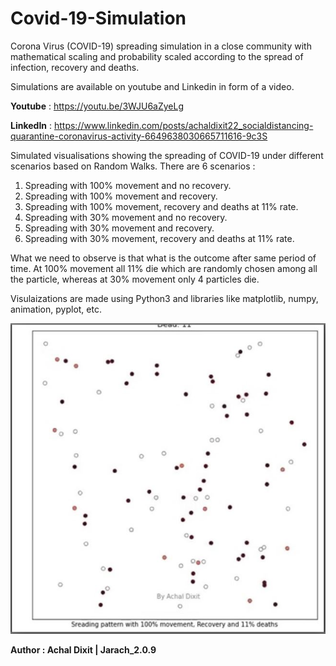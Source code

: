 # Covid-19-Simulation

Corona Virus (COVID-19) spreading simulation in a close community with mathematical scaling and probability scaled according to the spread of infection, recovery and deaths.

Simulations are available on youtube and Linkedin in form of a video. 

**Youtube**  : https://youtu.be/3WJU6aZyeLg

**LinkedIn** : https://www.linkedin.com/posts/achaldixit22_socialdistancing-quarantine-coronavirus-activity-6649638030665711616-9c3S

Simulated visualisations showing the spreading of COVID-19 under different scenarios based on Random Walks.
There are 6 scenarios : 
  1. Spreading with 100% movement and no recovery.
  2. Spreading with 100% movement and recovery.
  3. Spreading with 100% movement, recovery and deaths at 11% rate.
  4. Spreading with 30% movement and no recovery.
  5. Spreading with 30% movement and recovery.
  6. Spreading with 30% movement, recovery and deaths at 11% rate.

What we need to observe is that what is the outcome after same period of time. At 100% movement all 11% die which are randomly chosen among all the particle, whereas at 30% movement only 4 particles die.

Visulaizations are made using Python3 and libraries like matplotlib, numpy, animation, pyplot, etc.

![alt text](https://github.com/JARACH-209/Covid-19-Simulation/blob/master/Snip.JPG)

**Author : Achal Dixit | Jarach_2.0.9**
